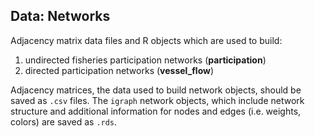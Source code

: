 ## Data: Networks

Adjacency matrix data files and R objects which are used to build:
1. undirected fisheries participation networks (**participation**)
2. directed participation networks (**vessel_flow**)

Adjacency matrices, the data used to build network objects, should be saved as `.csv` files. The `igraph` network objects, which include network structure and additional information for nodes and edges (i.e. weights, colors) are saved as `.rds`.